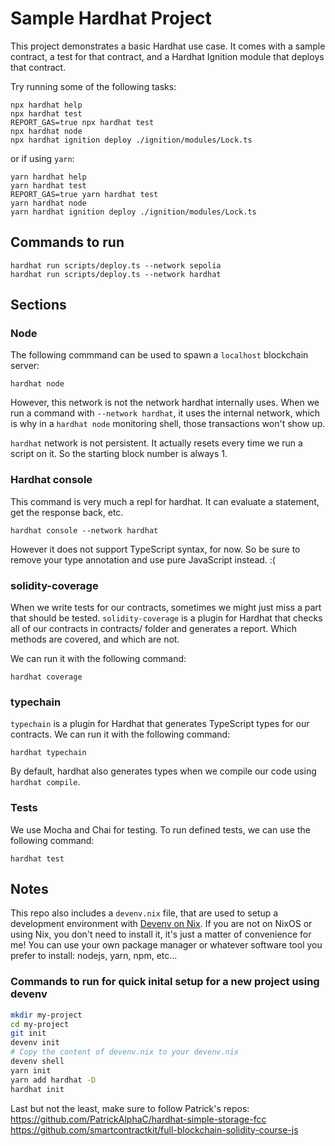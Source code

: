 # Sample Hardhat Project

This project demonstrates a basic Hardhat use case. It comes with a sample contract, a test for that contract, and a Hardhat Ignition module that deploys that contract.

Try running some of the following tasks:

```shell
npx hardhat help
npx hardhat test
REPORT_GAS=true npx hardhat test
npx hardhat node
npx hardhat ignition deploy ./ignition/modules/Lock.ts
```

or if using `yarn`:

```shell
yarn hardhat help
yarn hardhat test
REPORT_GAS=true yarn hardhat test
yarn hardhat node
yarn hardhat ignition deploy ./ignition/modules/Lock.ts
```

## Commands to run

```
hardhat run scripts/deploy.ts --network sepolia
hardhat run scripts/deploy.ts --network hardhat
```

## Sections
### Node
The following commmand can be used to spawn a `localhost` blockchain server:

```shell
hardhat node
```

However, this network is not the network hardhat internally uses.
When we run a command with `--network hardhat`, it uses the internal network,
which is why in a `hardhat node` monitoring shell, those transactions won't show up.

`hardhat` network is not persistent. It actually resets every time we run a script
on it. So the starting block number is always 1.

### Hardhat console
This command is very much a repl for hardhat. It can evaluate a statement, get the response back, etc.

```
hardhat console --network hardhat
```

However it does not support TypeScript syntax, for now. So be sure to remove your type
annotation and use pure JavaScript instead. :(

### solidity-coverage
When we write tests for our contracts, sometimes we might just miss a part that should be tested.
`solidity-coverage` is a plugin for Hardhat that checks all of our contracts in contracts/ folder
and generates a report. Which methods are covered, and which are not.

We can run it with the following command:

```
hardhat coverage
```

### typechain
`typechain` is a plugin for Hardhat that generates TypeScript types for our contracts.
We can run it with the following command:

```
hardhat typechain
```

By default, hardhat also generates types when we compile our code using `hardhat compile`.

### Tests
We use Mocha and Chai for testing.
To run defined tests, we can use the following command:

```
hardhat test
```

## Notes
This repo also includes a `devenv.nix` file, that are used to setup a development environment
with [Devenv on Nix](https://devenv.sh/).
If you are not on NixOS or using Nix, you don't need to install it, it's just a matter of convenience for me!
You can use your own package manager or whatever software tool you prefer to install: nodejs, yarn, npm, etc...

### Commands to run for quick inital setup for a new project using devenv
```bash
mkdir my-project
cd my-project
git init
devenv init
# Copy the content of devenv.nix to your devenv.nix
devenv shell
yarn init
yarn add hardhat -D
hardhat init
```

Last but not the least, make sure to follow Patrick's repos:
https://github.com/PatrickAlphaC/hardhat-simple-storage-fcc
https://github.com/smartcontractkit/full-blockchain-solidity-course-js
